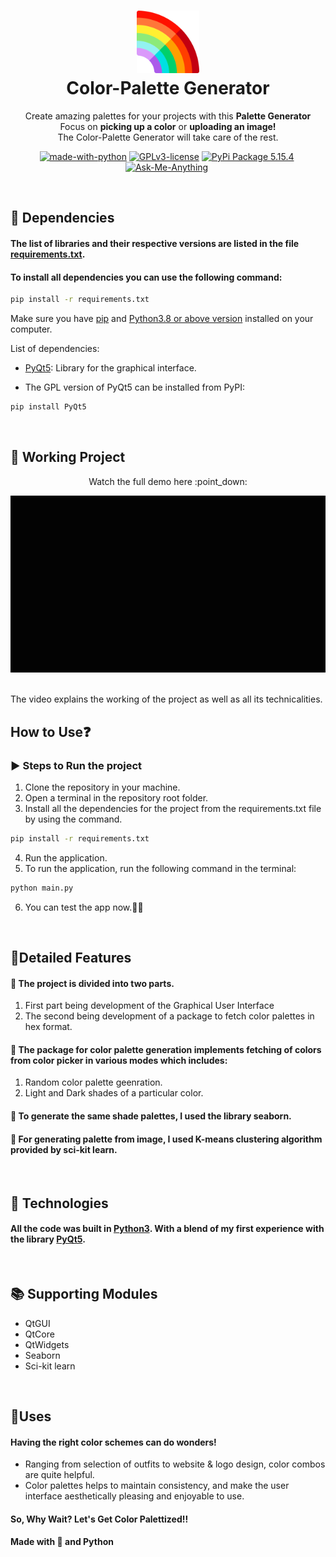 <h1 align="center">
  <img src="./Images/rainbow.png" width="100px"/><br/>
   Color-Palette Generator
</h1>

<p align="center">Create amazing palettes for your projects with this <b>Palette Generator</b> <br> Focus on <b>picking up a color</b> or <b>uploading an image!</b> <br> The Color-Palette Generator will take care of the rest.</p>

<p align="center"><a href="https://www.python.org/" target="_blank"><img src="https://img.shields.io/badge/Made%20with-Python-yellow.svg" alt="made-with-python" /></a>&nbsp;<a href="http://perso.crans.org/besson/LICENSE.html" target="_blank"><img src="https://img.shields.io/badge/License-GPLv3-blue.svg" alt="GPLv3-license" /></a>&nbsp;<a href="https://pypi.org/project/PyQt5/" target="_blank"><img src="https://img.shields.io/badge/PyQt5-v5.15.4%20-brightgreen" alt="PyPi Package 5.15.4" /></a>&nbsp;<a href="https://github.com/KadariSadhvika903" target="_blank"><img src="https://img.shields.io/badge/Ask%20Me-Anything-1abc9c.svg" alt="Ask-Me-Anything" /></a>&nbsp;</p>

<br>

## 🔨 Dependencies
#### The list of libraries and their respective versions are listed in the file [requirements.txt](requirements.txt).
#### To install all dependencies you can use the following command:
```bash
pip install -r requirements.txt
```

Make sure you have [pip](https://pypi.org/project/pip/) and [Python3.8 or above version](https://www.python.org/) installed on your computer.

List of dependencies:
- [PyQt5](https://pypi.org/project/PyQt5/): Library for the graphical interface.

- The GPL version of PyQt5 can be installed from PyPI:
```bash
pip install PyQt5
```

<br>

## :construction: Working Project

<p align="center"> Watch the full demo here :point_down:</p>

<p align="center"><a href="https://youtu.be/4T8Bq1fzFX0" target="_blank"><img src="./Images/gif.gif" alt="VIDEO OF PROJECT" /></a>&nbsp;</p> 
The video explains the working of the project as well as all its technicalities.

<br>

## How to Use:question:
<!-- To use the application one must have Python 3.8 or above version installed in their machine. -->

### :arrow_forward: Steps to Run the project
1. Clone the repository in your machine.
2. Open a terminal in the repository root folder.
3. Install all the dependencies for the project from the requirements.txt file by using the command. 
```bash
pip install -r requirements.txt
```
4. Run the application.
5. To run the application, run the following command in the terminal:
```bash
python main.py
```
6. You can test the app now.:confetti_ball::confetti_ball:

<br>

## 📝Detailed Features
#### 🔰 The project is divided into two parts.
1. First part being development of the Graphical User Interface 
2. The second being development of a package to fetch color palettes in hex format. 
#### 🔰 The package for color palette generation implements fetching of colors from color picker in various modes which includes:
1. Random color palette geenration.
2. Light and Dark shades of a particular color.
#### 🔰 To generate the same shade palettes, I used the library seaborn.
#### 🔰 For generating palette from image, I used K-means clustering algorithm provided by sci-kit learn.

<br>

## 🚀 Technologies
#### All the code was built in [Python3](https://www.python.org/). With a blend of my first experience with the library [PyQt5](https://pypi.org/project/PyQt5/).

<br>

## :books: Supporting Modules
- QtGUI
- QtCore
- QtWidgets
- Seaborn
- Sci-kit learn

<br>

## 🌼Uses
#### Having the right color schemes can do wonders!
- Ranging from selection of outfits to website & logo design, color combos are quite helpful.<br>
- Color palettes helps to maintain consistency, and make the user interface aesthetically pleasing and enjoyable to use.


#### So, Why Wait? Let's Get Color Palettized!!
#### Made with 💙 and Python
